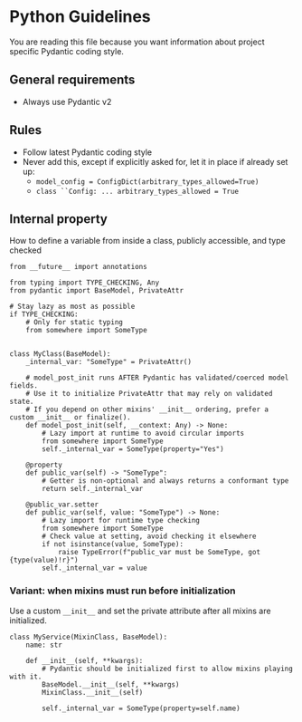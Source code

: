 # Python Guidelines

You are reading this file because you want information about project specific Pydantic coding style.

## General requirements
- Always use Pydantic v2

## Rules
- Follow latest Pydantic coding style
- Never add this, except if explicitly asked for, let it in place if already set up:
  - `model_config = ConfigDict(arbitrary_types_allowed=True)`
  - `class ``Config: ... arbitrary_types_allowed = True`

## Internal property

How to define a variable from inside a class, publicly accessible, and type checked 

```
from __future__ import annotations

from typing import TYPE_CHECKING, Any
from pydantic import BaseModel, PrivateAttr

# Stay lazy as most as possible
if TYPE_CHECKING:
    # Only for static typing
    from somewhere import SomeType


class MyClass(BaseModel):
    _internal_var: "SomeType" = PrivateAttr()

    # model_post_init runs AFTER Pydantic has validated/coerced model fields.
    # Use it to initialize PrivateAttr that may rely on validated state.
    # If you depend on other mixins' __init__ ordering, prefer a custom __init__ or finalize().
    def model_post_init(self, __context: Any) -> None:
        # Lazy import at runtime to avoid circular imports
        from somewhere import SomeType
        self._internal_var = SomeType(property="Yes")

    @property
    def public_var(self) -> "SomeType":
        # Getter is non-optional and always returns a conformant type
        return self._internal_var

    @public_var.setter
    def public_var(self, value: "SomeType") -> None:
        # Lazy import for runtime type checking
        from somewhere import SomeType
        # Check value at setting, avoid checking it elsewhere
        if not isinstance(value, SomeType):
            raise TypeError(f"public_var must be SomeType, got {type(value)!r}")
        self._internal_var = value
```

### Variant: when mixins must run before initialization

Use a custom `__init__`  and set the private attribute after all mixins are initialized.

```
class MyService(MixinClass, BaseModel):
    name: str
    
    def __init__(self, **kwargs):
        # Pydantic should be initialized first to allow mixins playing with it.
        BaseModel.__init__(self, **kwargs)
        MixinClass.__init__(self)
        
        self._internal_var = SomeType(property=self.name)